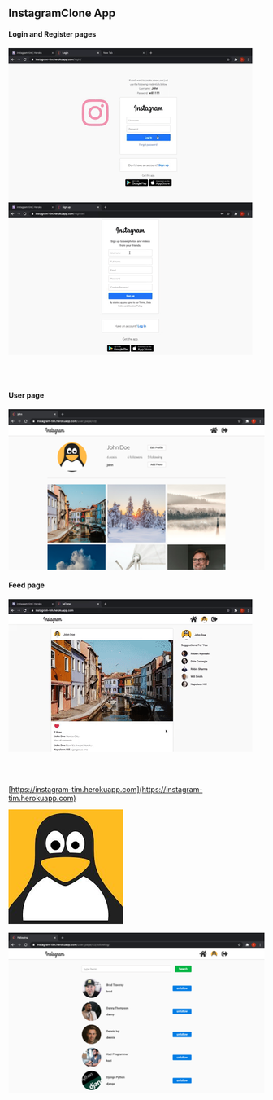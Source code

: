 ## InstagramClone App


#### Login and Register pages

![login page](https://github.com/HeyIam-Tim/InstagramClone-public-code/blob/main/README-images/giphy.gif)   ![register page](https://github.com/HeyIam-Tim/InstagramClone-public-code/blob/main/README-images/register.gif)

<br>
<br>


#### User page

<img alt='User Page' width='800' src="https://github.com/HeyIam-Tim/InstagramClone-public-code/blob/main/README-images/Screenshot%202021-02-19%20at%2013.52.43.png">


#### Feed page

![feed page](https://github.com/HeyIam-Tim/InstagramClone-public-code/blob/main/README-images/feed%20page%20gif.gif)

<br><br>


[https://instagram-tim.herokuapp.com](https://instagram-tim.herokuapp.com)


![some text](https://github.com/HeyIam-Tim/InstagramClone-public-code/blob/main/static/avatar1.jpg)

![test text text](https://github.com/HeyIam-Tim/InstagramClone-public-code/blob/main/README-images/Screenshot%202021-02-19%20at%2014.02.39.png)





